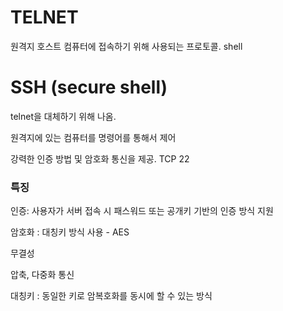 # TELNET

원격지 호스트 컴퓨터에 접속하기 위해 사용되는 프로토콜. shell

# SSH (secure shell)

telnet을 대체하기 위해 나옴.

원격지에 있는 컴퓨터를 명령어를 통해서 제어

강력한 인증 방법 및 암호화 통신을 제공. TCP 22

### 특징

인증: 사용자가 서버 접속 시 패스워드 또는 공개키 기반의 인증 방식 지원

암호화 : 대칭키 방식 사용 - AES

무결성

압축, 다중화 통신

대칭키 : 동일한 키로 암복호화를 동시에 할 수 있는 방식
